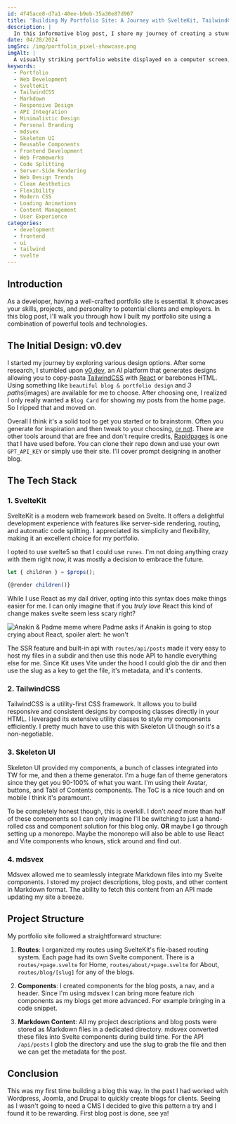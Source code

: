 ```yaml
---
id: 4f45ace8-d7a1-40ee-b9eb-35a30e87d907
title: 'Building My Portfolio Site: A Journey with SvelteKit, TailwindCSS, and Markdown'
description: |
  In this informative blog post, I share my journey of creating a stunning portfolio site using cutting-edge technologies. From the initial design inspiration to the technical implementation, I delve into the details of how I crafted a personalized showcase for my skills and projects.
date: 04/28/2024
imgSrc: /img/portfolio_pixel-showcase.png
imgAlt: |
  A visually striking portfolio website displayed on a computer screen, with vibrant colors and dynamic layouts showcasing various projects and skills. The site features modern, cutting-edge design elements that reflect a seamless blend of creativity and technical prowess.
keywords:
  - Portfolio
  - Web Development
  - SvelteKit
  - TailwindCSS
  - Markdown
  - Responsive Design
  - API Integration
  - Minimalistic Design
  - Personal Branding
  - mdsvex
  - Skeleton UI
  - Reusable Components
  - Frontend Development
  - Web Frameworks
  - Code Splitting
  - Server-Side Rendering
  - Web Design Trends
  - Clean Aesthetics
  - Flexibility
  - Modern CSS
  - Loading Animations
  - Content Management
  - User Experience
categories:
  - development
  - frontend
  - ui
  - tailwind
  - svelte
---
```


## Introduction

As a developer, having a well-crafted portfolio site is essential. It showcases your skills, projects, and personality to potential clients and employers. In this blog post, I'll walk you through how I built my portfolio site using a combination of powerful tools and technologies.

## The Initial Design: v0.dev

I started my journey by exploring various design options. After some research, I stumbled upon [v0.dev](https://v0.dev), an AI platform that generates designs allowing you to copy-pasta [TailwindCSS](https://tailwindcss.com) with [React](https://react.dev) or barebones HTML. Using something like `beautiful blog & portfolio design` and _3 paths_(images) are available for me to choose. After choosing one, I realized I only really wanted a `Blog Card` for showing my posts from the home page. So I ripped that and moved on.

Overall I think it's a solid tool to get you started or to brainstorm. Often you generate for inspiration and then tweak to your choosing, [or not](https://youtu.be/OBV2bSwuNGo?si=vl9E0D-HvGomFprd&t=20). There are other tools around that are free and don't require credits, [Rapidpages](https://www.rapidpages.com/) is one that I have used before. You can clone their repo down and use your own `GPT_API_KEY` or simply use their site. I'll cover prompt designing in another blog.

## The Tech Stack

### 1. SvelteKit

SvelteKit is a modern web framework based on Svelte. It offers a delightful development experience with features like server-side rendering, routing, and automatic code splitting. I appreciated its simplicity and flexibility, making it an excellent choice for my portfolio.

I opted to use svelte5 so that I could use `runes`. I'm not doing anything crazy with them right now, it was mostly a decision to embrace the future.

```js
let { children } = $props();

{@render children()}
```

While I use React as my dail driver, opting into this syntax does make things easier for me. I can only imagine that if you _truly love_ React this kind of change makes svelte seem less scary right?

![Anakin & Padme meme where Padme asks if Anakin is going to stop crying about React, spoiler alert: he won't](/img/anakin-padme-react-jsx.png)

The SSR feature and built-in api with `routes/api/posts` made it very easy to host my files in a subdir and then use this node API to handle everything else for me. Since Kit uses Vite under the hood I could glob the dir and then use the slug as a key to get the file, it's metadata, and it's contents.

### 2. TailwindCSS

TailwindCSS is a utility-first CSS framework. It allows you to build responsive and consistent designs by composing classes directly in your HTML. I leveraged its extensive utility classes to style my components efficiently. I pretty much have to use this with Skeleton UI though so it's a non-negotiable.

### 3. Skeleton UI

Skeleton UI provided my components, a bunch of classes integrated into TW for me, and then a theme generator. I'm a huge fan of theme generators since they get you 90-100% of what you want. I'm using their Avatar, buttons, and Tabl of Contents components. The ToC is a nice touch and on mobile I think it's paramount.

To be completely honest though, this is overkill. I don't _need_ more than half of these components so I can only imagine I'll be switching to just a hand-rolled css and component solution for this blog only. **OR** maybe I go through setting up a monorepo. Maybe the monorepo will also be able to use React and Vite components who knows, stick around and find out.

### 4. mdsvex

Mdsvex allowed me to seamlessly integrate Markdown files into my Svelte components. I stored my project descriptions, blog posts, and other content in Markdown format. The ability to fetch this content from an API made updating my site a breeze.

## Project Structure

My portfolio site followed a straightforward structure:

1. **Routes**: I organized my routes using SvelteKit's file-based routing system. Each page had its own Svelte component. There is a `routes/+page.svelte` for Home, `routes/about/+page.svelte` for About, `routes/blog/[slug]` for any of the blogs.

2. **Components**: I created components for the blog posts, a nav, and a header. Since I'm using mdsvex I can bring more feature rich components as my blogs get more advanced. For example bringing in a code snippet.

3. **Markdown Content**: All my project descriptions and blog posts were stored as Markdown files in a dedicated directory. mdsvex converted these files into Svelte components during build time. For the API `/api/posts` I glob the directory and use the slug to grab the file and then we can get the metadata for the post.

## Conclusion

This was my first time building a blog this way. In the past I had worked with Wordpress, Joomla, and Drupal to quickly create blogs for clients. Seeing as I wasn't going to need a CMS I decided to give this pattern a try and I found it to be rewarding. First blog post is done, see ya!
